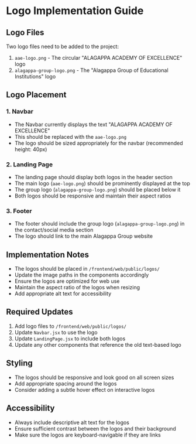 # Logo Implementation Guide

## Logo Files
Two logo files need to be added to the project:

1. `aae-logo.png` - The circular "ALAGAPPA ACADEMY OF EXCELLENCE" logo
2. `alagappa-group-logo.png` - The "Alagappa Group of Educational Institutions" logo

## Logo Placement

### 1. Navbar
- The Navbar currently displays the text "ALAGAPPA ACADEMY OF EXCELLENCE"
- This should be replaced with the `aae-logo.png`
- The logo should be sized appropriately for the navbar (recommended height: 40px)

### 2. Landing Page
- The landing page should display both logos in the header section
- The main logo (`aae-logo.png`) should be prominently displayed at the top
- The group logo (`alagappa-group-logo.png`) should be placed below it
- Both logos should be responsive and maintain their aspect ratios

### 3. Footer
- The footer should include the group logo (`alagappa-group-logo.png`) in the contact/social media section
- The logo should link to the main Alagappa Group website

## Implementation Notes
- The logos should be placed in `/frontend/web/public/logos/`
- Update the image paths in the components accordingly
- Ensure the logos are optimized for web use
- Maintain the aspect ratio of the logos when resizing
- Add appropriate alt text for accessibility

## Required Updates
1. Add logo files to `/frontend/web/public/logos/`
2. Update `Navbar.jsx` to use the logo
3. Update `LandingPage.jsx` to include both logos
4. Update any other components that reference the old text-based logo

## Styling
- The logos should be responsive and look good on all screen sizes
- Add appropriate spacing around the logos
- Consider adding a subtle hover effect on interactive logos

## Accessibility
- Always include descriptive alt text for the logos
- Ensure sufficient contrast between the logos and their background
- Make sure the logos are keyboard-navigable if they are links
